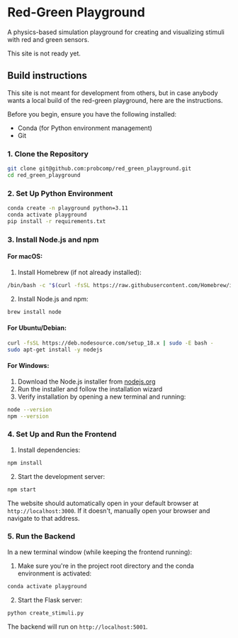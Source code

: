 # Red-Green Playground

A physics-based simulation playground for creating and visualizing stimuli with red and green sensors.

This site is not ready yet.

## Build instructions
This site is not meant for development from others, but in case anybody wants a 
local build of the red-green playground, here are the instructions.

Before you begin, ensure you have the following installed:
- Conda (for Python environment management)
- Git

### 1. Clone the Repository
```bash
git clone git@github.com:probcomp/red_green_playground.git
cd red_green_playground
```

### 2. Set Up Python Environment
```bash
conda create -n playground python=3.11
conda activate playground
pip install -r requirements.txt
```

### 3. Install Node.js and npm

#### For macOS:
1. Install Homebrew (if not already installed):
```bash
/bin/bash -c "$(curl -fsSL https://raw.githubusercontent.com/Homebrew/install/HEAD/install.sh)"
```

2. Install Node.js and npm:
```bash
brew install node
```

#### For Ubuntu/Debian:
```bash
curl -fsSL https://deb.nodesource.com/setup_18.x | sudo -E bash -
sudo apt-get install -y nodejs
```

#### For Windows:
1. Download the Node.js installer from [nodejs.org](https://nodejs.org/)
2. Run the installer and follow the installation wizard
3. Verify installation by opening a new terminal and running:
```bash
node --version
npm --version
```

### 4. Set Up and Run the Frontend

1. Install dependencies:
```bash
npm install
```

2. Start the development server:
```bash
npm start
```

The website should automatically open in your default browser at `http://localhost:3000`. If it doesn't, manually open your browser and navigate to that address.

### 5. Run the Backend

In a new terminal window (while keeping the frontend running):

1. Make sure you're in the project root directory and the conda environment is activated:
```bash
conda activate playground
```

2. Start the Flask server:
```bash
python create_stimuli.py
```

The backend will run on `http://localhost:5001`.